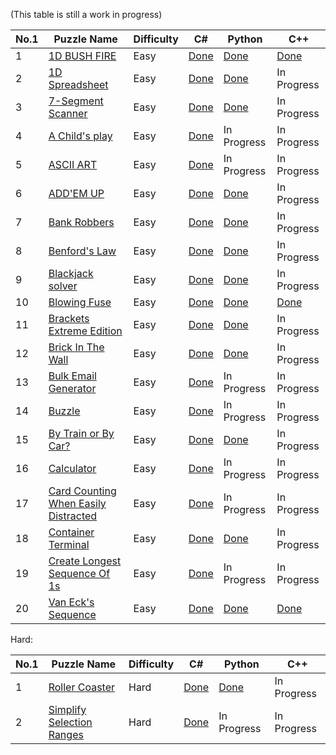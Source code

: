 (This table is still a work in progress)

<table>
  <thead>
    <tr>
      <th>No.1</th>
      <th>Puzzle Name</th>
      <th>Difficulty</th>
      <th>C#</th>
      <th>Python</th>
      <th>C++</th
    </tr>
  </thead>
  <tbody>
    <tr>
      <td>1</td>
      <td> <a href="https://www.codingame.com/training/easy/1d-bush-fire"> 1D BUSH FIRE</a> </td>
      <td>Easy</td>
      <td> <a href="https://github.com/KGrants/CodinGame/blob/main/Easy/1D%20Bush%20Fire/1D%20Bush%20Fire.cs"> Done</a> </td>
      <td> <a href="https://github.com/KGrants/CodinGame/blob/main/Easy/1D%20Bush%20Fire/1D%20Bush%20Fire.py"> Done</a> </td>
      <td> <a href="https://github.com/KGrants/CodinGame/blob/main/Easy/1D%20Bush%20Fire/1D%20Bush%20File.cpp"> Done</a> </td>
    </tr>
    <tr>
      <td>2</td>
      <td> <a href="https://www.codingame.com/training/easy/1d-spreadsheet"> 1D Spreadsheet</a> </td>
      <td>Easy</td>
      <td> <a href="https://github.com/KGrants/CodinGame/blob/main/Easy/1D%20Spreadsheet/1D%20Spreadsheet.cs"> Done</a> </td>
      <td> <a href="https://github.com/KGrants/CodinGame/blob/main/Easy/1D%20Spreadsheet/1D%20Spreadsheet.py"> Done</a> </td>
      <td>In Progress</td>
    </tr>
    <tr>
      <td>3</td>
      <td> <a href="https://www.codingame.com/training/easy/7-segment-scanner"> 7-Segment Scanner</a> </td>
      <td>Easy</td>
      <td> <a href="https://github.com/KGrants/CodinGame/blob/main/Easy/7-Segment%20Scanner/7-Segment%20Scanner.cs"> Done</a> </td>
      <td> <a href="https://github.com/KGrants/CodinGame/blob/main/Easy/7-Segment%20Scanner/7-Segment%20Scanner.py"> Done</a> </td>
      <td>In Progress</td>
    </tr>
    <tr>
      <td>4</td>
      <td> <a href="https://www.codingame.com/training/easy/a-childs-play"> A Child's play</a> </td>
      <td>Easy</td>
      <td> <a href="https://github.com/KGrants/CodinGame/blob/main/Easy/A%20child's%20play/A%20child's%20play.cs"> Done</a> </td>
      <td>In Progress</td>
      <td>In Progress</td>
    </tr>
    <tr>
      <td>5</td>
      <td> <a href="https://www.codingame.com/training/easy/ascii-art"> ASCII ART</a> </td>
      <td>Easy</td>
      <td> <a href="https://github.com/KGrants/CodinGame/blob/main/Easy/ASCII%20ART/ASCII%20ART.cs"> Done</a> </td>
      <td>In Progress</td>
      <td>In Progress</td>
    </tr>
    <tr>
    <tr>
      <td>6</td>
      <td> <a href="https://www.codingame.com/training/easy/addem-up"> ADD'EM UP</a> </td>
      <td>Easy</td>
      <td> <a href="https://github.com/KGrants/CodinGame/blob/main/Easy/Add'em%20Up/Add'em%20Up.cs"> Done</a> </td>
      <td> <a href="https://github.com/KGrants/CodinGame/blob/main/Easy/Add'em%20Up/Add'em%20Up.py"> Done</a> </td>
      <td>In Progress</td>
    </tr>
    <tr>
    <tr>
      <td>7</td>
      <td> <a href="https://www.codingame.com/training/easy/bank-robbers"> Bank Robbers</a> </td>
      <td>Easy</td>
      <td> <a href="https://github.com/KGrants/CodinGame/blob/main/Easy/Bank%20Robbers/Bank%20Robbers.cs"> Done</a> </td>
      <td> <a href="https://github.com/KGrants/CodinGame/blob/main/Easy/Bank%20Robbers/Bank%20Robbers.py"> Done</a> </td>
      <td>In Progress</td>
    </tr>
    <tr>
    <tr>
      <td>8</td>
      <td> <a href="https://www.codingame.com/training/easy/benfords-law"> Benford's Law</a> </td>
      <td>Easy</td>
      <td> <a href="https://github.com/KGrants/CodinGame/blob/main/Easy/Benford's%20Law/Benford's%20Law.cs"> Done</a> </td>
      <td> <a href="https://github.com/KGrants/CodinGame/blob/main/Easy/Benford's%20Law/Benford's%20Law.py"> Done</a> </td>
      <td>In Progress</td>
    </tr>
    <tr>
    <tr>
      <td>9</td>
      <td> <a href="https://www.codingame.com/training/easy/blackjack-solver"> Blackjack solver</a> </td>
      <td>Easy</td>
      <td> <a href="https://github.com/KGrants/CodinGame/blob/main/Easy/Blackjack%20solver/Blackjack%20solver.cs"> Done</a> </td>
      <td> <a href="https://github.com/KGrants/CodinGame/blob/main/Easy/Blackjack%20solver/Blackjack%20solver.py"> Done</a> </td>
      <td>In Progress</td>
    </tr>
    <tr>
      <td>10</td>
      <td> <a href="https://www.codingame.com/training/easy/blowing-fuse"> Blowing Fuse</a> </td>
      <td>Easy</td>
      <td> <a href="https://github.com/KGrants/CodinGame/blob/main/Easy/Blowing%20Fuse/Blowing%20Fuse.cs"> Done</a> </td>
      <td> <a href="https://github.com/KGrants/CodinGame/blob/main/Easy/Blowing%20Fuse/Blowing%20Fuse.py"> Done</a> </td>
      <td> <a href="https://github.com/KGrants/CodinGame/blob/main/Easy/Blowing%20Fuse/Blowing%20Fuse.cpp"> Done</a></td>
    </tr>
    <tr>
      <td>11</td>
      <td> <a href="https://www.codingame.com/training/easy/brackets-extreme-edition"> Brackets Extreme Edition</a> </td>
      <td>Easy</td>
      <td> <a href="https://github.com/KGrants/CodinGame/blob/main/Easy/Brackets%20Extreme%20Edition/Brackets%20Extreme%20Edition.cs"> Done</a> </td>
      <td> <a href="https://github.com/KGrants/CodinGame/blob/main/Easy/Brackets%20Extreme%20Edition/Brackets%20Extreme%20Edition.py"> Done</a> </td>
      <td>In Progress</td>
    </tr>
    <tr>
      <td>12</td>
      <td> <a href="https://www.codingame.com/training/easy/brick-in-the-wall"> Brick In The Wall</a> </td>
      <td>Easy</td>
      <td> <a href="https://github.com/KGrants/CodinGame/blob/main/Easy/Brick%20in%20the%20Wall/Brick%20in%20the%20Wall.cs"> Done</a> </td>
      <td> <a href="https://github.com/KGrants/CodinGame/blob/main/Easy/Brick%20in%20the%20Wall/Brick%20in%20the%20Wall.py"> Done</a> </td>
      <td>In Progress</td>
    </tr>
    <tr>
      <td>13</td>
      <td> <a href="https://www.codingame.com/training/easy/bulk-email-generator"> Bulk Email Generator</a> </td>
      <td>Easy</td>
      <td> <a href="https://github.com/KGrants/CodinGame/blob/main/Easy/Bulk%20Email%20Generator/Bulk%20Email%20Generator.cs"> Done</a> </td>
      <td>In Progress</td>
      <td>In Progress</td>
    </tr>
    <tr>
      <td>14</td>
      <td> <a href="https://www.codingame.com/training/easy/buzzle"> Buzzle</a> </td>
      <td>Easy</td>
      <td> <a href="https://github.com/KGrants/CodinGame/blob/main/Easy/Buzzle/Buzzle.cs"> Done</a> </td>
      <td>In Progress</td>
      <td>In Progress</td>
    </tr>
    <tr>
      <td>15</td>
      <td> <a href="https://www.codingame.com/training/easy/by-train-or-by-car"> By Train or By Car?</a> </td>
      <td>Easy</td>
      <td> <a href="https://github.com/KGrants/CodinGame/blob/main/Easy/By%20train%20or%20by%20car/By%20train%20or%20by%20car.cs"> Done</a> </td>
      <td> <a href="https://github.com/KGrants/CodinGame/blob/main/Easy/By%20train%20or%20by%20car/By%20train%20or%20by%20car.py"> Done</a> </td>
      <td>In Progress</td>
    </tr>
    <tr>
      <td>16</td>
      <td> <a href="https://www.codingame.com/training/easy/calculator"> Calculator</a> </td>
      <td>Easy</td>
      <td> <a href="https://github.com/KGrants/CodinGame/blob/main/Easy/Calculator/Calculator.cs"> Done</a> </td>
      <td>In Progress</td>
      <td>In Progress</td>
    </tr>
    <tr>
      <td>17</td>
      <td> <a href="https://www.codingame.com/training/easy/card-counting-when-easily-distracted"> Card Counting When Easily Distracted</a> </td>
      <td>Easy</td>
      <td> <a href="https://github.com/KGrants/CodinGame/blob/main/Easy/Card%20Counting%20When%20Easily%20Distracted/Card%20Counting%20When%20Easily%20Distracted.cs"> Done</a> </td>
      <td>In Progress</td>
      <td>In Progress</td>
    </tr>
    <tr>
      <td>18</td>
      <td> <a href="https://www.codingame.com/training/easy/container-terminal"> Container Terminal</a> </td>
      <td>Easy</td>
      <td> <a href="https://github.com/KGrants/CodinGame/blob/main/Easy/Container%20Terminal/Container%20Terminal.cs"> Done</a> </td>
      <td> <a href="https://github.com/KGrants/CodinGame/blob/main/Easy/Container%20Terminal/Container%20Terminal.py"> Done</a> </td>
      <td>In Progress</td>
    </tr>
    <tr>
      <td>19</td>
      <td> <a href="https://www.codingame.com/training/easy/create-the-longest-sequence-of-1s"> Create Longest Sequence Of 1s</a> </td>
      <td>Easy</td>
      <td> <a href="https://github.com/KGrants/CodinGame/blob/main/Easy/Create%20the%20longest%20sequence%20of%201s/Create%20the%20longest%20sequence%20of%201s.cs"> Done</a> </td>
      <td>In Progress</td>
      <td>In Progress</td>
    </tr>
    <tr>
      <td>20</td>
      <td> <a href="https://www.codingame.com/training/easy/van-ecks-sequence"> Van Eck's Sequence</a> </td>
      <td>Easy</td>
      <td> <a href="https://github.com/KGrants/CodinGame/blob/main/Easy/Van%20Eck's%20sequence/Van%20Eck's%20sequence.cs"> Done</a> </td>
      <td> <a href="https://github.com/KGrants/CodinGame/blob/main/Easy/Van%20Eck's%20sequence/Van%20Eck's%20sequence.py"> Done</a> </td>
      <td> <a href="https://github.com/KGrants/CodinGame/blob/main/Easy/Van%20Eck's%20sequence/Van%20Eck's%20sequence.cpp"> Done</a> </td>
    </tr>
  </tbody>
</table>

Hard:
<table>
  <thead>
    <tr>
      <th>No.1</th>
      <th>Puzzle Name</th>
      <th>Difficulty</th>
      <th>C#</th>
      <th>Python</th>
      <th>C++</th
    </tr>
  </thead>
  <tbody>
    <tr>
      <td>1</td>
      <td> <a href="https://www.codingame.com/training/hard/roller-coaster"> Roller Coaster</a> </td>
      <td>Hard</td>
      <td> <a href="https://github.com/KGrants/CodinGame/blob/main/Hard/Roller%20Coaster/Roller%20Coaster.cs"> Done</a> </td>
      <td> <a href="https://github.com/KGrants/CodinGame/blob/main/Hard/Roller%20Coaster/Roller%20Coaster.py"> Done</a> </td>
      <td>In Progress</td>
    </tr>
    <tr>
      <td>2</td>
      <td> <a href="https://www.codingame.com/training/hard/simplify-selection-ranges"> Simplify Selection Ranges</a> </td>
      <td>Hard</td>
      <td> <a href="https://github.com/KGrants/CodinGame/blob/main/Hard/Simplify%20Selection%20Ranges/Simplify%20Selection%20Ranges.cs"> Done</a> </td>
      <td>In Progress</td>
      <td>In Progress</td>
    </tr>
  </tbody>
</table>
